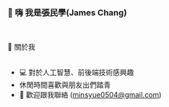 ### 👋 嗨 我是張民學(James Chang)

<br>

:adult: 關於我 <br><br>
- :computer: 對於人工智慧、前後端技術感興趣 <br>
- 休閒時間喜歡與朋友出們踏青 <br>
- :email: 歡迎跟我聯絡 (minsyue0504@gmail.com)
